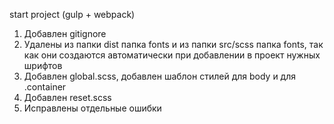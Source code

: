 start project (gulp + webpack)

1. Добавлен gitignore
2. Удалены из папки dist папка fonts и из папки src/scss папка fonts, так как они создаются автоматически при добавлении в проект нужных шрифтов
3. Добавлен global.scss, добавлен шаблон стилей для body и для .container
4. Добавлен reset.scss
5. Исправлены отдельные ошибки
